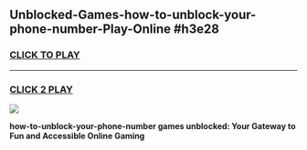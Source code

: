 
## Unblocked-Games-how-to-unblock-your-phone-number-Play-Online #h3e28
<h3>
<a href="https://news.freeplayer.one?title=how-to-unblock-your-phone-number&ref=3">CLICK TO PLAY</a></h3>
<hr>

<h3>
<a href="https://news.freeplayer.one?title=how-to-unblock-your-phone-number&ref=3">CLICK 2 PLAY</a>
  
</h3>

<a href="https://news.freeplayer.one?title=how-to-unblock-your-phone-number&ref=3"><img src="https://clearcache.store/games.png"></a>


**how-to-unblock-your-phone-number games unblocked: Your Gateway to Fun and Accessible Online Gaming**
